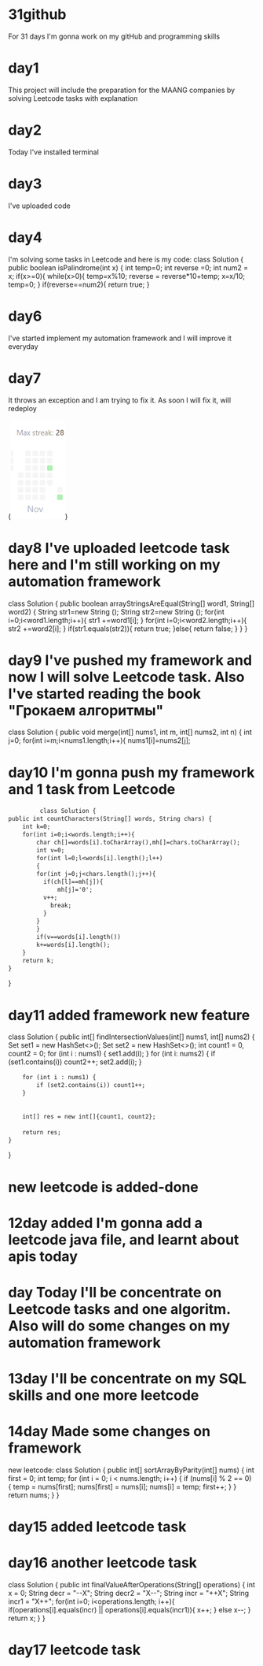 # 31github

For 31 days I'm gonna work on my gitHub and programming skills

# day1

This project will include the preparation for the MAANG companies by solving Leetcode tasks with explanation

# day2

Today I've installed terminal

# day3

I've uploaded code

# day4

I'm solving some tasks in Leetcode and here is my code:
class Solution {
public boolean isPalindrome(int x) {
int temp=0;
int reverse =0;
int num2 = x;
if(x>=0){
while(x>0){
temp=x%10;
reverse = reverse\*10+temp;
x=x/10;
temp=0;
}
if(reverse==num2){
return true;
}

# day6
I've started implement my automation framework and I will improve it everyday


# day7
It throws an exception and I am trying to fix it. As soon I will fix it, will redeploy


(![Leetcode img](%D0%BB%D0%B8%D1%82%D0%BA%D0%BE%D0%B4.png))

# day8 I've uploaded leetcode task here and I'm still working on my automation framework
class Solution {
    public boolean arrayStringsAreEqual(String[] word1, String[] word2) {
        String  str1=new String ();
        String  str2=new String ();
        for(int i=0;i<word1.length;i++){
            str1 +=word1[i];
        }
        for(int i=0;i<word2.length;i++){
            str2 +=word2[i];
        }
        if(str1.equals(str2)){
            return true;
        }else{
            return false;
        }
    }
}

# day9 I've pushed my framework and now I will solve Leetcode task. Also I've started reading the book "Грокаем алгоритмы"
class Solution {
    public void merge(int[] nums1, int m, int[] nums2, int n) {
        int j=0;
        for(int i=m;i<nums1.length;i++){
             nums1[i]=nums2[j];

# day10 I'm gonna push my framework and 1 task from Leetcode

             class Solution {
    public int countCharacters(String[] words, String chars) {
        int k=0;
        for(int i=0;i<words.length;i++){
            char ch[]=words[i].toCharArray(),mh[]=chars.toCharArray();
            int v=0;
            for(int l=0;l<words[i].length();l++)
            {
            for(int j=0;j<chars.length();j++){
              if(ch[l]==mh[j]){
                  mh[j]='0';
              v++;
                break;
              }
            }
            }
            if(v==words[i].length())
            k+=words[i].length();
        }
        return k;
    }
}

# day11 added framework new feature
class Solution {
    public int[] findIntersectionValues(int[] nums1, int[] nums2) {
        Set<Integer> set1 = new HashSet<>();
        Set<Integer> set2 = new HashSet<>();
        int count1 = 0, count2 = 0;
        for (int i : nums1) {
            set1.add(i);
        }
        for (int i: nums2) {
            if (set1.contains(i)) count2++;
            set2.add(i);
        }
        
        for (int i : nums1) {
            if (set2.contains(i)) count1++;
        }
        
        
        int[] res = new int[]{count1, count2};
        
        return res;
    }
}

# new leetcode is added-done

# 12day added I'm gonna add a leetcode java file, and learnt about apis today

# day Today I'll be concentrate on Leetcode tasks and one algoritm. Also will do some changes on my automation framework

# 13day I'll be concentrate on my SQL skills and one more leetcode


# 14day Made some changes on framework
new leetcode: 
class Solution {
    public int[] sortArrayByParity(int[] nums) {
       int first = 0;
        int temp;
        for (int i = 0; i < nums.length; i++) {
            if (nums[i] % 2 == 0) {
                temp = nums[first];
                nums[first] = nums[i];
                nums[i] = temp;
                first++;
            }
        }
        return nums;
    }
}

# day15 added leetcode task


# day16 another leetcode task

class Solution {
    public int finalValueAfterOperations(String[] operations) {
        int x = 0;
        String decr = "--X";
        String decr2 = "X--";
        String incr = "++X";
        String incr1 = "X++";
        for(int i=0; i<operations.length; i++){
            if(operations[i].equals(incr) || operations[i].equals(incr1)){
                x++;
            }
            else x--;
        }
        return x;
    }
}


# day17 leetcode task
